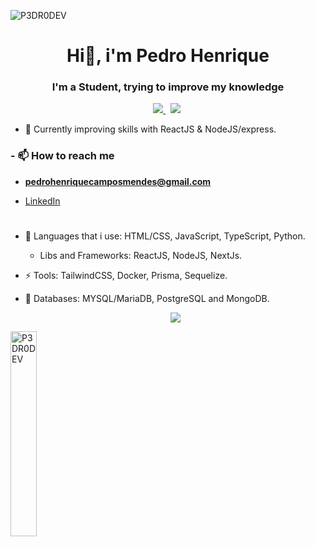 <p align="left"> <img src="https://komarev.com/ghpvc/?username=P3DR0DEV&label=Profile%20views&color=0e75b6&style=flat" alt="P3DR0DEV" /> </p>
<h1 align="center">Hi👋, i'm Pedro Henrique</h1>
<h3 align="center">I'm a Student, trying to improve my knowledge</h3>

<p align="center"><a href="https://instagram.com/pedro_camposm" target="_blank">
    <img src="https://img.shields.io/badge/instagram-%23E4405F.svg?&style=for-the-badge&logo=instagram&logoColor=white" />        
  </a>&nbsp;
    <a href="https://twitter.com/esquilolo" target="_blank"><img src="https://img.shields.io/badge/Twitter-1DA1F2?style=for-the-badge&logo=twitter&logoColor=white" /></a>&nbsp;</p>

- 🤔 Currently improving skills with ReactJS & NodeJS/express.

<h3> - 📫 How to reach me</h3>

- **pedrohenriquecamposmendes@gmail.com**
- <a href="https://www.linkedin.com/in/pedro-cmendes/">LinkedIn</a>
   <!--Logo Languages-->

  #

- 🔭 Languages that i use: HTML/CSS, JavaScript, TypeScript, Python.
  - Libs and Frameworks: ReactJS, NodeJS, NextJs.
- ⚡ Tools: TailwindCSS, Docker, Prisma, Sequelize.
- 🌱 Databases: MYSQL/MariaDB, PostgreSQL and MongoDB.
  <p align="center">
  <a href="https://skillicons.dev">
    <img src="https://skillicons.dev/icons?i=html,css,tailwind,js,ts,react,nextjs,nodejs,git,docker,prisma,sequelize,mysql,mongodb,postgres" />
  </a>
</p>
  <img align="center" width="29%" src="https://github-readme-stats.vercel.app/api/top-langs?username=p3dr0dev&show_icons=true&locale=en&layout=compact" alt="P3DR0DEV" />
  <!--
  **P3DR0DEV/P3DR0DEV** is a ✨ _special_ ✨ repository because its `README.md` (this file) appears on your GitHub profile.

Here are some ideas to get you started:

- 🔭 I’m currently working on ...
- 🌱 I’m currently learning ...
- 👯 I’m looking to collaborate on ...
- 🤔 I’m looking for help with ...
- 💬 Ask me about ...
- 📫 How to reach me: ...
- 😄 Pronouns: ...
- ⚡ Fun fact: ...
  -->
